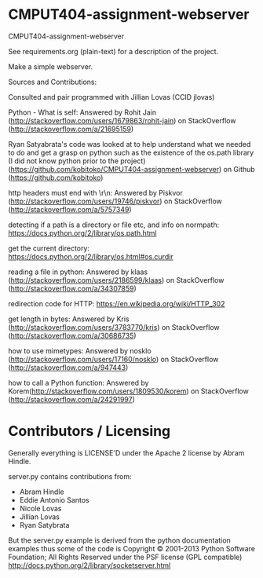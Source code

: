 CMPUT404-assignment-webserver
=============================

CMPUT404-assignment-webserver

See requirements.org (plain-text) for a description of the project.

Make a simple webserver.

Sources and Contributions:

Consulted and pair programmed with Jillian Lovas (CCID jlovas)

Python - What is self:
Answered by Rohit Jain (http://stackoverflow.com/users/1679863/rohit-jain)
on StackOverflow (http://stackoverflow.com/a/21695159)

Ryan Satyabrata's code was looked at to help understand what we needed to do and get a grasp on python such as the existence of the os.path library (I did not know python prior to the project)
(https://github.com/kobitoko/CMPUT404-assignment-webserver)
on Github (https://github.com/kobitoko)

http headers must end with \r\n:
Answered by Piskvor (http://stackoverflow.com/users/19746/piskvor)
on StackOverflow (http://stackoverflow.com/a/5757349)

detecting if a path is a directory or file etc, and info on normpath:
https://docs.python.org/2/library/os.path.html

get the current directory:
https://docs.python.org/2/library/os.html#os.curdir

reading a file in python:
Answered by klaas (http://stackoverflow.com/users/2186599/klaas)
on StackOverflow (http://stackoverflow.com/a/34307859)

redirection code for HTTP:
https://en.wikipedia.org/wiki/HTTP_302

get length in bytes:
Answered by Kris (http://stackoverflow.com/users/3783770/kris)
on StackOverflow (http://stackoverflow.com/a/30686735)

how to use mimetypes:
Answered by nosklo (http://stackoverflow.com/users/17160/nosklo)
on StackOverflow (http://stackoverflow.com/a/947443)

how to call a Python function:
Answered by Korem(http://stackoverflow.com/users/1809530/korem)
on StackOverflow (http://stackoverflow.com/a/24291997)

Contributors / Licensing
========================

Generally everything is LICENSE'D under the Apache 2 license by Abram Hindle.

server.py contains contributions from:

* Abram Hindle
* Eddie Antonio Santos
* Nicole Lovas
* Jillian Lovas
* Ryan Satybrata 

But the server.py example is derived from the python documentation
examples thus some of the code is Copyright © 2001-2013 Python
Software Foundation; All Rights Reserved under the PSF license (GPL
compatible) http://docs.python.org/2/library/socketserver.html

